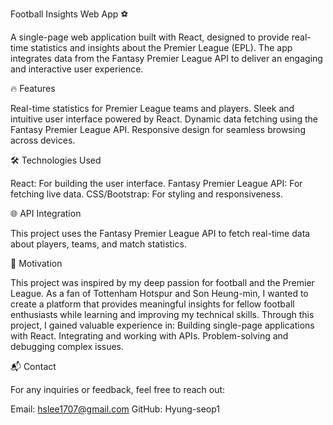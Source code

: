 Football Insights Web App ⚽

A single-page web application built with React, designed to provide real-time statistics and insights about the Premier League (EPL). The app integrates data from the Fantasy Premier League API to deliver an engaging and interactive user experience.


🔥 Features

Real-time statistics for Premier League teams and players.
Sleek and intuitive user interface powered by React.
Dynamic data fetching using the Fantasy Premier League API.
Responsive design for seamless browsing across devices.


🛠️ Technologies Used

React: For building the user interface.
Fantasy Premier League API: For fetching live data.
CSS/Bootstrap: For styling and responsiveness.


🌐 API Integration

This project uses the Fantasy Premier League API to fetch real-time data about players, teams, and match statistics.


🎯 Motivation

This project was inspired by my deep passion for football and the Premier League. As a fan of Tottenham Hotspur and Son Heung-min, I wanted to create a platform that provides meaningful insights for fellow football enthusiasts while learning and improving my technical skills.
Through this project, I gained valuable experience in:
Building single-page applications with React.
Integrating and working with APIs.
Problem-solving and debugging complex issues.


📬 Contact

For any inquiries or feedback, feel free to reach out:

Email: hslee1707@gmail.com
GitHub: Hyung-seop1
